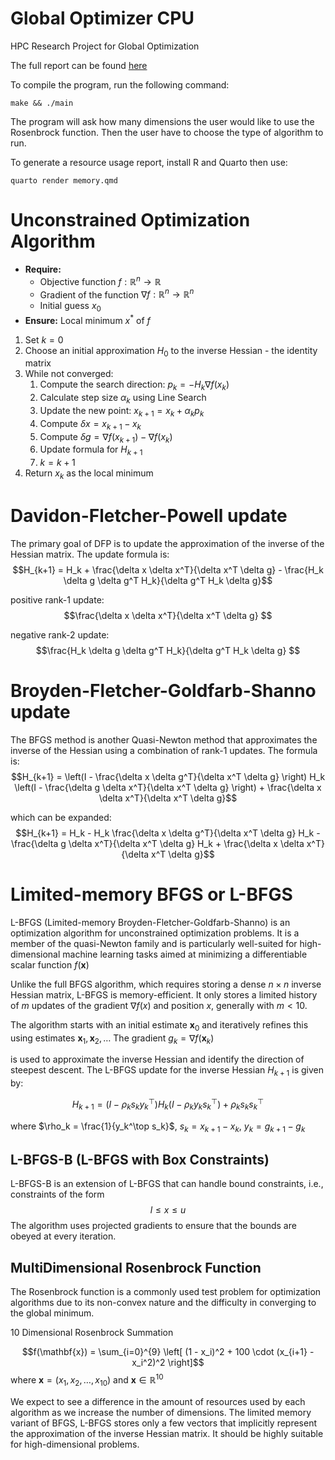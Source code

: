 # Global Optimizer CPU
HPC Research Project for Global Optimization

The full report can be found [here](https://rpubs.com/domsoos/1091304)

To compile the program, run the following command:

```
make && ./main
```
The program will ask how many dimensions the user would like to use the Rosenbrock function. Then the user have to choose the type of algorithm to run.      

To generate a resource usage report, install R and Quarto then use:
```
quarto render memory.qmd
```

# Unconstrained Optimization Algorithm
-   **Require:**
    -   Objective function $f: \mathbb{R}^n \rightarrow \mathbb{R}$
    -   Gradient of the function $\nabla f: \mathbb{R}^n \rightarrow \mathbb{R}^n$
    -   Initial guess $x_0$
-   **Ensure:** Local minimum $x^*$ of $f$

1.  Set $k = 0$
2.  Choose an initial approximation $H_0$ to the inverse Hessian - the identity matrix
3.  While not converged:
    1.  Compute the search direction: $p_k = -H_k \nabla f(x_k)$
    2.  Calculate step size $\alpha_k$ using Line Search
    3.  Update the new point: $x_{k+1} = x_k + \alpha_k p_k$
    4.  Compute $\delta x = x_{k+1} - x_k$
    5.  Compute $\delta g = \nabla f(x_{k+1}) - \nabla f(x_k)$
    6.  Update formula for $H_{k+1}$
    7.  $k = k + 1$
4.  Return $x_k$ as the local minimum

# Davidon-Fletcher-Powell update
The primary goal of DFP is to update the approximation of the inverse of the Hessian matrix.
The update formula is: 
$$H_{k+1} = H_k + \frac{\delta x \delta x^T}{\delta x^T \delta g} - \frac{H_k \delta g \delta g^T H_k}{\delta g^T H_k \delta g}$$

positive rank-1 update: $$\frac{\delta x \delta x^T}{\delta x^T \delta g} $$

negative rank-2 update: $$\frac{H_k \delta g \delta g^T H_k}{\delta g^T H_k \delta g} $$

# Broyden-Fletcher-Goldfarb-Shanno update
The BFGS method is another Quasi-Newton method that approximates the inverse of the Hessian using a combination of rank-1 updates.
The formula is: $$H_{k+1} = \left(I - \frac{\delta x \delta g^T}{\delta x^T \delta g} \right) H_k \left(I - \frac{\delta g \delta x^T}{\delta x^T \delta g} \right) + \frac{\delta x \delta x^T}{\delta x^T \delta g}$$

which can be expanded: $$H_{k+1} = H_k - H_k \frac{\delta x \delta g^T}{\delta x^T \delta g} H_k - \frac{\delta g \delta x^T}{\delta x^T \delta g} H_k + \frac{\delta x \delta x^T}{\delta x^T \delta g}$$

# Limited-memory BFGS or L-BFGS
L-BFGS (Limited-memory Broyden-Fletcher-Goldfarb-Shanno) is an optimization algorithm for unconstrained optimization problems.
It is a member of the quasi-Newton family and is particularly well-suited for high-dimensional machine learning tasks aimed at minimizing a differentiable scalar function $f(\mathbf{x})$

Unlike the full BFGS algorithm, which requires storing a dense $n \times n$ inverse Hessian matrix, L-BFGS is memory-efficient.
It only stores a limited history of $m$ updates of the gradient $\nabla f(x)$ and position $x$, generally with $m < 10$.

The algorithm starts with an initial estimate $\mathbf{x}_0$ and iteratively refines this using estimates $\mathbf{x}_1, \mathbf{x}_2, \ldots$ The gradient $g_k = \nabla f(\mathbf{x}_k)$ 

is used to approximate the inverse Hessian and identify the direction of steepest descent.
The L-BFGS update for the inverse Hessian $H_{k+1}$ is given by:

$$H_{k+1} = (I - \rho_k s_k y_k^\top) H_k (I - \rho_k y_k s_k^\top) + \rho_k s_k s_k^\top$$

where $\rho_k = \frac{1}{y_k^\top s_k}$, $s_k = x_{k+1} - x_k$, $y_k = g_{k+1} - g_k$

## L-BFGS-B (L-BFGS with Box Constraints)

L-BFGS-B is an extension of L-BFGS that can handle bound constraints, i.e., constraints of the form 
$$l \leq x \leq u$$
The algorithm uses projected gradients to ensure that the bounds are obeyed at every iteration.


## MultiDimensional Rosenbrock Function
The Rosenbrock function is a commonly used test problem for optimization algorithms due to its non-convex nature and the difficulty in converging to the global minimum. 

10 Dimensional Rosenbrock Summation

$$f(\mathbf{x}) = \sum_{i=0}^{9} \left[ (1 - x_i)^2 + 100 \cdot (x_{i+1} - x_i^2)^2 \right]$$
where $\mathbf{x} = (x_1, x_2, \ldots, x_{10})$ and $\mathbf{x} \in \mathbb{R}^{10}$

We expect to see a difference in the amount of resources used by each algorithm as we increase the number of dimensions. The limited memory variant of BFGS, L-BFGS stores only a few vectors that implicitly represent the approximation of the inverse Hessian matrix. It should be highly suitable for high-dimensional problems.
